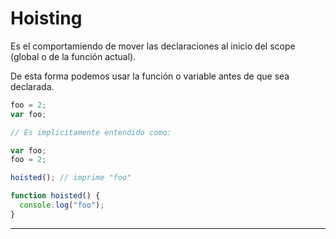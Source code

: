 # Hoisting

Es el comportamiendo de mover las declaraciones al inicio del scope (global o de la función actual).

De esta forma podemos usar la función o variable antes de que sea declarada.

``` javascript
foo = 2;
var foo;

// Es implicitamente entendido como:

var foo;
foo = 2;
```

``` javascript
hoisted(); // imprime "foo"

function hoisted() {
  console.log("foo");
}
```

---